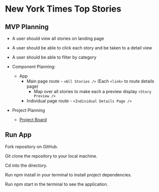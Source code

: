 # New York Times Top Stories

## MVP Planning

- A user should view all stories on landing page
- A user should be able to click each story and be taken to a detail view
- A user should be able to filter by category

- Component Planning:
  - App
    - Main page route - `<All Stories />` (Each `<link>` to route details page)
      - Map over all stories to make each a preview display `<Story Preview />`
    - Individual page route - `<Individual Details Page />`
  
- Project Planning 
  - [Project Board](https://github.com/users/megschuetz/projects/3)

## Run App
Fork repository on GitHub.

Git clone the repository to your local machine.

Cd into the directory.

Run npm install in your terminal to install project dependencies.

Run npm start in the terminal to see the application.

